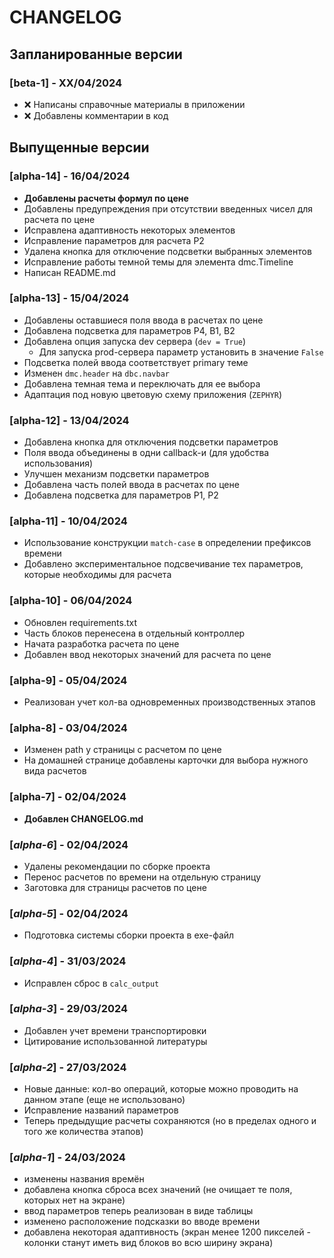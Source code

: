 # CHANGELOG

## Запланированные версии
### [**beta-1**] - XX/04/2024
- ❌ Написаны справочные материалы в приложении
- ❌ Добавлены комментарии в код


## Выпущенные версии
### [alpha-14] - 16/04/2024
- **Добавлены расчеты формул по цене**
- Добавлены предупреждения при отсутствии введенных чисел для расчета по цене
- Исправлена адаптивность некоторых элементов
- Исправление параметров для расчета P2
- Удалена кнопка для отключение подсветки выбранных элементов
- Исправление работы темной темы для элемента dmc.Timeline
- Написан README.md

### [alpha-13] - 15/04/2024
- Добавлены оставшиеся поля ввода в расчетах по цене
- Добавлена подсветка для параметров P4, B1, B2
- Добавлена опция запуска dev сервера (`dev = True`)
    - Для запуска prod-сервера параметр установить в значение `False`
- Подсветка полей ввода соответствует primary теме
- Изменен `dmc.header` на `dbc.navbar`
- Добавлена темная тема и переключать для ее выбора
- Адаптация под новую цветовую схему приложения (`ZEPHYR`)

### [alpha-12] - 13/04/2024
- Добавлена кнопка для отключения подсветки параметров
- Поля ввода объединены в одни callback-и (для удобства использования)
- Улучшен механизм подсветки параметров 
- Добавлена часть полей ввода в расчетах по цене
- Добавлена подсветка для параметров P1, P2

### [alpha-11] - 10/04/2024
- Использование конструкции `match-case` в определении префиксов времени
- Добавлено экспериментальное подсвечивание тех параметров, которые необходимы для расчета

### [alpha-10] - 06/04/2024
- Обновлен requirements.txt
- Часть блоков перенесена в отдельный контроллер
- Начата разработка расчета по цене
- Добавлен ввод некоторых значений для расчета по цене

### [alpha-9] - 05/04/2024
- Реализован учет кол-ва одновременных производственных этапов

### [alpha-8] - 03/04/2024
- Изменен path у страницы с расчетом по цене
- На домашней странице добавлены карточки для выбора нужного вида расчетов

### [alpha-7] - 02/04/2024
- **Добавлен CHANGELOG.md**

### [*alpha-6*] - 02/04/2024
- Удалены рекомендации по сборке проекта
- Перенос расчетов по времени на отдельную страницу
- Заготовка для страницы расчетов по цене

### [*alpha-5*] - 02/04/2024
- Подготовка системы сборки проекта в exe-файл

### [*alpha-4*] - 31/03/2024
- Исправлен сброс в `calc_output`

### [*alpha-3*] - 29/03/2024
- Добавлен учет времени транспортировки
- Цитирование использованной литературы

### [*alpha-2*] - 27/03/2024
- Новые данные: кол-во операций, которые можно проводить на данном этапе (еще не использовано)
- Исправление названий параметров
- Теперь предыдущие расчеты сохраняются (но в пределах одного и того же количества этапов)

### [*alpha-1*] - 24/03/2024
- изменены названия времён
- добавлена кнопка сброса всех значений (не очищает те поля, которых нет на экране)
- ввод параметров теперь реализован в виде таблицы
- изменено расположение подсказки во вводе времени
- добавлена некоторая адаптивность (экран менее 1200 пикселей - колонки станут иметь вид блоков во всю ширину экрана)